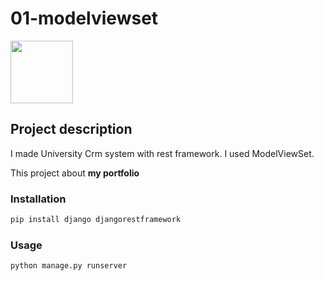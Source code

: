 # 01-modelviewset

<img src="https://www.djangoproject.com/m/img/logos/django-logo-negative.png" width="100">

## Project description
I made University Crm system with rest framework.
I used ModelViewSet.

This project about **my portfolio**

### Installation

```bash
pip install django djangorestframework
```

### Usage

```bash
python manage.py runserver
```
